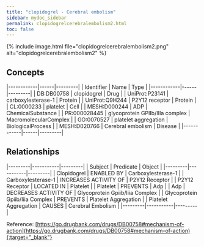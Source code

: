 ```yaml
---
title: "clopidogrel - Cerebral embolism"
sidebar: mydoc_sidebar
permalink: clopidogrelcerebralembolism2.html
toc: false 
---
```


{% include image.html file="clopidogrelcerebralembolism2.png" alt="clopidogrelcerebralembolism2" %}

## Concepts

|------------|------|---------|
| Identifier | Name | Type    |
|------------|------|---------|
| DB:DB00758 | clopidogrel | Drug |
| UniProt:P23141 | carboxylesterase-1 | Protein |
| UniProt:Q9H244 | P2Y12 receptor | Protein |
| CL:0000233 | platelet | Cell |
| MESH:D000244 | ADP | ChemicalSubstance |
| PR:000028445 | glycoprotein GPIIb/IIIa complex | MacromolecularComplex |
| GO:0070527 | platelet aggregation | BiologicalProcess |
| MESH:D020766 | Cerebral embolism | Disease |
|------------|------|---------|

## Relationships

|---------|-----------|---------|
| Subject | Predicate | Object  |
|---------|-----------|---------|
| Clopidogrel | ENABLED BY | Carboxylesterase-1 |
| Carboxylesterase-1 | INCREASES ACTIVITY OF | P2Y12 Receptor |
| P2Y12 Receptor | LOCATED IN | Platelet |
| Platelet | PREVENTS | Adp |
| Adp | DECREASES ACTIVITY OF | Glycoprotein Gpiib/Iiia Complex |
| Glycoprotein Gpiib/Iiia Complex | PREVENTS | Platelet Aggregation |
| Platelet Aggregation | CAUSES | Cerebral Embolism |
|---------|-----------|---------|

Reference: [https://go.drugbank.com/drugs/DB00758#mechanism-of-action](https://go.drugbank.com/drugs/DB00758#mechanism-of-action){:target="_blank"}